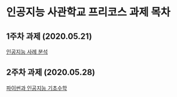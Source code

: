 # 인공지능 사관학교 프리코스 과제 목차

## 1주차 과제 (2020.05.21)

[인공지능 사례 분석](https://github.com/Taeyeop-Kim-96/Pre-course-assignment/blob/master/1week.ipynb)

## 2주차 과제 (2020.05.28)

[파이썬과 인공지능 기초수학](https://github.com/Taeyeop-Kim-96/Pre-course-assignment/blob/master/2Week.ipynb "Go 2주차")
